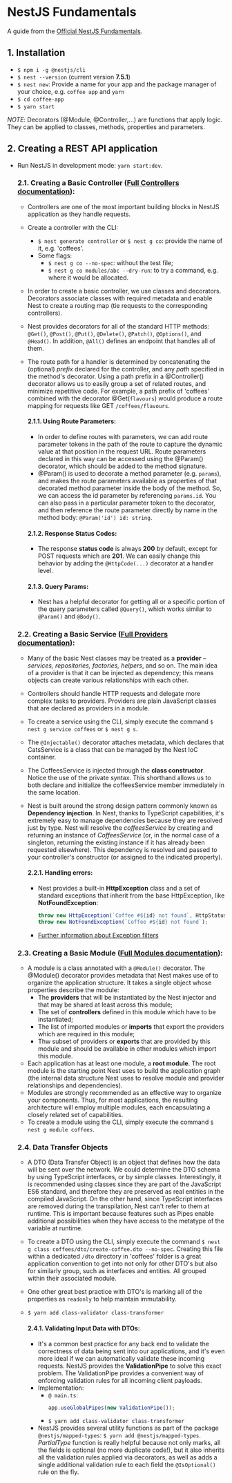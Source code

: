 # NestJS Fundamentals

A guide from the [Official NestJS Fundamentals](https://courses.nestjs.com/).

## 1. Installation

- `$ npm i -g @nestjs/cli`
- `$ nest --version` (current version **7.5.1**)
- `$ nest new`: Provide a name for your app and the package manager of your choice, e.g. `coffee app` and `yarn`
- `$ cd coffee-app`
- `$ yarn start`

_NOTE_: Decorators (@Module, @Controller,...) are functions that apply logic. They can be applied to classes, methods, properties and parameters.

## 2. Creating a REST API application

- Run NestJS in development mode: `yarn start:dev`.

  ### 2.1. Creating a Basic Controller ([Full Controllers documentation](https://docs.nestjs.com/controllers)):

  - Controllers are one of the most important building blocks in NestJS application as they handle requests.
  - Create a controller with the CLI:
    - `$ nest generate controller` or `$ nest g co`: provide the name of it, e.g. 'coffees'.
    - Some flags:
      - `$ nest g co --no-spec`: without the test file;
      - `$ nest g co modules/abc --dry-run`: to try a command, e.g. where it would be allocated.
  - In order to create a basic controller, we use classes and decorators. Decorators associate classes with required metadata and enable Nest to create a routing map (tie requests to the corresponding controllers).
  - Nest provides decorators for all of the standard HTTP methods: `@Get()`, `@Post()`, `@Put()`, `@Delete()`, `@Patch()`, `@Options()`, and `@Head()`. In addition, `@All()` defines an endpoint that handles all of them.
  - The route path for a handler is determined by concatenating the (optional) _prefix_ declared for the controller, and any _path_ specified in the method's decorator. Using a path prefix in a @Controller() decorator allows us to easily group a set of related routes, and minimize repetitive code. For example, a path prefix of 'coffees' combined with the decorator @Get(`flavours`) would produce a route mapping for requests like GET `/coffees/flavours`.

    #### 2.1.1. Using Route Parameters:

    - In order to define routes with parameters, we can add route parameter tokens in the path of the route to capture the dynamic value at that position in the request URL. Route parameters declared in this way can be accessed using the @Param() decorator, which should be added to the method signature.
    - @Param() is used to decorate a method parameter (e.g. `params`), and makes the route parameters available as properties of that decorated method parameter inside the body of the method. So, we can access the id parameter by referencing `params.id`. You can also pass in a particular parameter token to the decorator, and then reference the route parameter directly by name in the method body: `@Param('id') id: string`.

    #### 2.1.2. Response Status Codes:

    - The response **status code** is always **200** by default, except for POST requests which are **201**. We can easily change this behavior by adding the `@HttpCode(...)` decorator at a handler level.

    #### 2.1.3. Query Params:

    - Nest has a helpful decorator for getting all or a specific portion of the query parameters called `@Query()`, which works similar to `@Param()` and `@Body()`.

  ### 2.2. Creating a Basic Service ([Full Providers documentation](https://docs.nestjs.com/providers)):

  - Many of the basic Nest classes may be treated as a **provider** – _services, repositories, factories, helpers_, and so on. The main idea of a provider is that it can be injected as dependency; this means objects can create various relationships with each other.
  - Controllers should handle HTTP requests and delegate more complex tasks to providers. Providers are plain JavaScript classes that are declared as providers in a module.
  - To create a service using the CLI, simply execute the command `$ nest g service coffees` or `$ nest g s`.
  - The `@Injectable()` decorator attaches metadata, which declares that CatsService is a class that can be managed by the Nest IoC container.
  - The CoffeesService is injected through the **class constructor**. Notice the use of the private syntax. This shorthand allows us to both declare and initialize the coffeesService member immediately in the same location.
  - Nest is built around the strong design pattern commonly known as **Dependency injection**. In Nest, thanks to TypeScript capabilities, it's extremely easy to manage dependencies because they are resolved just by type. Nest will resolve the _coffeesService_ by creating and returning an instance of _CoffeesService_ (or, in the normal case of a singleton, returning the existing instance if it has already been requested elsewhere). This dependency is resolved and passed to your controller's constructor (or assigned to the indicated property).

    #### 2.2.1. Handling errors:

    - Nest provides a built-in **HttpException** class and a set of standard exceptions that inherit from the base HttpException, like **NotFoundException**:
      ```ts
      throw new HttpException(`Coffee #${id} not found`, HttpStatus.NOT_FOUND);
      throw new NotFoundException(`Coffee #${id} not found`);
      ```
    - [Further information about Exception filters](https://docs.nestjs.com/exception-filters)

  ### 2.3. Creating a Basic Module ([Full Modules documentation](https://docs.nestjs.com/modules)):

  - A module is a class annotated with a `@Module()` decorator. The @Module() decorator provides metadata that Nest makes use of to organize the application structure. It takes a single object whose properties describe the module:
    - The **providers** that will be instantiated by the Nest injector and that may be shared at least across this module;
    - The set of **controllers** defined in this module which have to be instantiated;
    - The list of imported modules or **imports** that export the providers which are required in this module;
    - Thw subset of providers or **exports** that are provided by this module and should be available in other modules which import this module.
  - Each application has at least one module, a **root module**. The root module is the starting point Nest uses to build the application graph (the internal data structure Nest uses to resolve module and provider relationships and dependencies).
  - Modules are strongly recommended as an effective way to organize your components. Thus, for most applications, the resulting architecture will employ multiple modules, each encapsulating a closely related set of capabilities.
  - To create a module using the CLI, simply execute the command `$ nest g module coffees`.

  ### 2.4. Data Transfer Objects

  - A DTO (Data Transfer Object) is an object that defines how the data will be sent over the network. We could determine the DTO schema by using TypeScript interfaces, or by simple classes. Interestingly, it is recommended using classes since they are part of the JavaScript ES6 standard, and therefore they are preserved as real entities in the compiled JavaScript. On the other hand, since TypeScript interfaces are removed during the transpilation, Nest can't refer to them at runtime. This is important because features such as Pipes enable additional possibilities when they have access to the metatype of the variable at runtime.
  - To create a DTO using the CLI, simply execute the command `$ nest g class coffees/dto/create-coffee.dto --no-spec`. Creating this file within a dedicated `/dto` directory in 'coffees' folder is a great application convention to
    get into not only for other DTO's but also for similarly group, such as interfaces and entities. All grouped within their associated module.
  - One other great best practice with DTO's is marking all of the properties as `readonly` to help maintain immutability.
  - `$ yarn add class-validator class-transformer`

    #### 2.4.1. Validating Input Data with DTOs:

    - It's a common best practice for any back end to validate the correctness of data being sent into our applications, and it's even more ideal if we can automatically validate these incoming requests. NestJS provides the **ValidationPipe** to solve this exact problem. The ValidationPipe provides a convenient way of enforcing validation rules for all incoming client payloads.
    - Implementation:
      - `@ main.ts`:
        ```ts
        app.useGlobalPipes(new ValidationPipe());
        ```
      - `$ yarn add class-validator class-transformer`
    - NestJS provides several utility functions as part of the package `@nestjs/mapped-types`: `$ yarn add @nestjs/mapped-types`. _PartialType_ function is really helpful because not only marks, all the fields is optional (no more duplicate code!), but it also inherits all the validation rules applied via decorators, as well as adds a single additional validation rule to each field the `@IsOptional()` rule on the fly.
